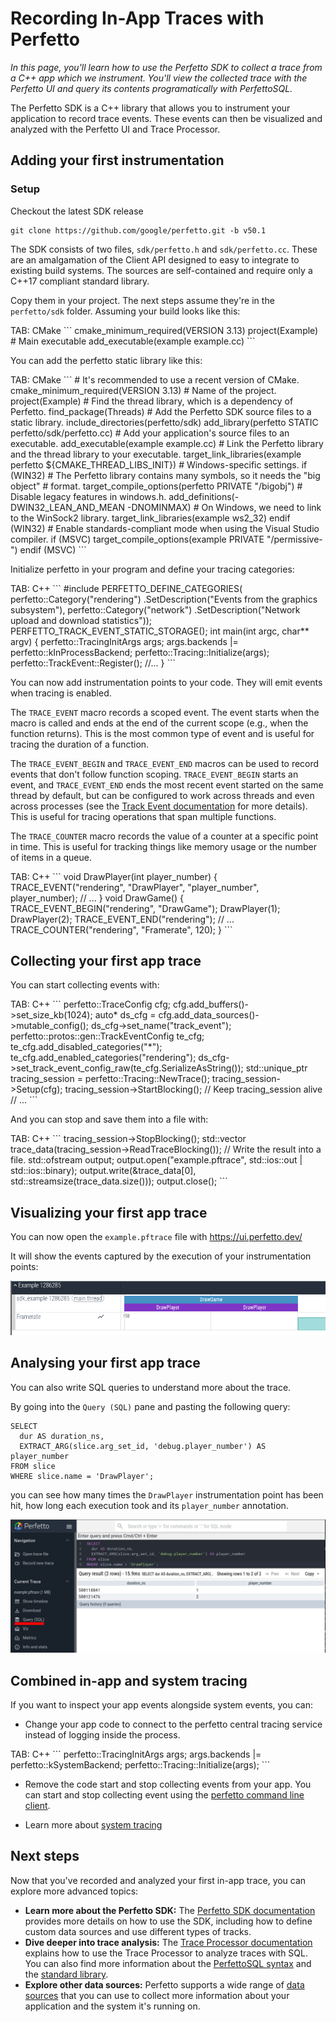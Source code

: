 # Recording In-App Traces with Perfetto

_In this page, you'll learn how to use the Perfetto SDK to collect a trace from
a C++ app which we instrument. You'll view the collected trace with the Perfetto
UI and query its contents programatically with PerfettoSQL._

The Perfetto SDK is a C++ library that allows you to instrument your application
to record trace events. These events can then be visualized and analyzed with
the Perfetto UI and Trace Processor.

## Adding your first instrumentation

### Setup

Checkout the latest SDK release

```
git clone https://github.com/google/perfetto.git -b v50.1
```

The SDK consists of two files, `sdk/perfetto.h` and `sdk/perfetto.cc`. These are
an amalgamation of the Client API designed to easy to integrate to existing
build systems. The sources are self-contained and require only a C++17 compliant
standard library.

Copy them in your project. The next steps assume they're in the `perfetto/sdk`
folder. Assuming your build looks like this:

<?tabs>

TAB: CMake

```
cmake_minimum_required(VERSION 3.13)
project(Example)

# Main executable
add_executable(example example.cc)
```

</tabs?>

You can add the perfetto static library like this:

<?tabs>

TAB: CMake

```
# It's recommended to use a recent version of CMake.
cmake_minimum_required(VERSION 3.13)

# Name of the project.
project(Example)

# Find the thread library, which is a dependency of Perfetto.
find_package(Threads)

# Add the Perfetto SDK source files to a static library.
include_directories(perfetto/sdk)
add_library(perfetto STATIC perfetto/sdk/perfetto.cc)

# Add your application's source files to an executable.
add_executable(example example.cc)

# Link the Perfetto library and the thread library to your executable.
target_link_libraries(example perfetto ${CMAKE_THREAD_LIBS_INIT})

# Windows-specific settings.
if (WIN32)
  # The Perfetto library contains many symbols, so it needs the "big object"
  # format.
  target_compile_options(perfetto PRIVATE "/bigobj")

  # Disable legacy features in windows.h.
  add_definitions(-DWIN32_LEAN_AND_MEAN -DNOMINMAX)

  # On Windows, we need to link to the WinSock2 library.
  target_link_libraries(example ws2_32)
endif (WIN32)

# Enable standards-compliant mode when using the Visual Studio compiler.
if (MSVC)
  target_compile_options(example PRIVATE "/permissive-")
endif (MSVC)
```

</tabs?>

Initialize perfetto in your program and define your tracing categories:

<?tabs>

TAB: C++

```
#include <perfetto.h>

PERFETTO_DEFINE_CATEGORIES(
    perfetto::Category("rendering")
        .SetDescription("Events from the graphics subsystem"),
    perfetto::Category("network")
        .SetDescription("Network upload and download statistics"));

PERFETTO_TRACK_EVENT_STATIC_STORAGE();

int main(int argc, char** argv) {
  perfetto::TracingInitArgs args;
  args.backends |= perfetto::kInProcessBackend;
  perfetto::Tracing::Initialize(args);
  perfetto::TrackEvent::Register();
  //...
}
```

</tabs?>

You can now add instrumentation points to your code. They will emit events when
tracing is enabled.

The `TRACE_EVENT` macro records a scoped event. The event starts when the macro
is called and ends at the end of the current scope (e.g., when the function
returns). This is the most common type of event and is useful for tracing the
duration of a function.

The `TRACE_EVENT_BEGIN` and `TRACE_EVENT_END` macros can be used to record
events that don't follow function scoping. `TRACE_EVENT_BEGIN` starts an event,
and `TRACE_EVENT_END` ends the most recent event started on the same thread by
default, but can be configured to work across threads and even across processes
(see the
[Track Event documentation](/docs/instrumentation/track-events.md#tracks) for
more details). This is useful for tracing operations that span multiple
functions.

The `TRACE_COUNTER` macro records the value of a counter at a specific point in
time. This is useful for tracking things like memory usage or the number of
items in a queue.

<?tabs>

TAB: C++

```
void DrawPlayer(int player_number) {
  TRACE_EVENT("rendering", "DrawPlayer", "player_number", player_number);
  // ...
}

void DrawGame() {
  TRACE_EVENT_BEGIN("rendering", "DrawGame");
  DrawPlayer(1);
  DrawPlayer(2);
  TRACE_EVENT_END("rendering");

  // ...
  TRACE_COUNTER("rendering", "Framerate", 120);
}
```

</tabs?>

## Collecting your first app trace

You can start collecting events with:

<?tabs>

TAB: C++

```
  perfetto::TraceConfig cfg;
  cfg.add_buffers()->set_size_kb(1024);
  auto* ds_cfg = cfg.add_data_sources()->mutable_config();
  ds_cfg->set_name("track_event");
  perfetto::protos::gen::TrackEventConfig te_cfg;
  te_cfg.add_disabled_categories("*");
  te_cfg.add_enabled_categories("rendering");
  ds_cfg->set_track_event_config_raw(te_cfg.SerializeAsString());

  std::unique_ptr<perfetto::TracingSession> tracing_session = perfetto::Tracing::NewTrace();
  tracing_session->Setup(cfg);
  tracing_session->StartBlocking();
  // Keep tracing_session alive

  // ...
```

</tabs?>

And you can stop and save them into a file with:

<?tabs>

TAB: C++

```
  tracing_session->StopBlocking();
  std::vector<char> trace_data(tracing_session->ReadTraceBlocking());

  // Write the result into a file.
  std::ofstream output;
  output.open("example.pftrace", std::ios::out | std::ios::binary);
  output.write(&trace_data[0], std::streamsize(trace_data.size()));
  output.close();
```

</tabs?>

## Visualizing your first app trace

You can now open the `example.pftrace` file with https://ui.perfetto.dev/

It will show the events captured by the execution of your instrumentation
points:

![Track event example](/docs/images/track_event_draw_game.png)

## Analysing your first app trace

You can also write SQL queries to understand more about the trace.

By going into the `Query (SQL)` pane and pasting the following query:

```
SELECT
  dur AS duration_ns,
  EXTRACT_ARG(slice.arg_set_id, 'debug.player_number') AS player_number
FROM slice
WHERE slice.name = 'DrawPlayer';
```

you can see how many times the `DrawPlayer` instrumentation point has been hit,
how long each execution took and its `player_number` annotation.

![SQL query example](/docs/images/sql_draw_player.png)

## Combined in-app and system tracing

If you want to inspect your app events alongside system events, you can:

- Change your app code to connect to the perfetto central tracing service
  instead of logging inside the process.

<?tabs>

TAB: C++

```
  perfetto::TracingInitArgs args;
  args.backends |= perfetto::kSystemBackend;
  perfetto::Tracing::Initialize(args);
```

</tabs?>

- Remove the code start and stop collecting events from your app. You can start
  and stop collecting event using the
  [perfetto command line client](/docs/reference/perfetto-cli).

- Learn more about [system tracing](/docs/getting-started/system-tracing.md)

## Next steps

Now that you've recorded and analyzed your first in-app trace, you can explore
more advanced topics:

- **Learn more about the Perfetto SDK:** The
  [Perfetto SDK documentation](/docs/instrumentation/tracing-sdk.md) provides
  more details on how to use the SDK, including how to define custom data
  sources and use different types of tracks.
- **Dive deeper into trace analysis:** The
  [Trace Processor documentation](/docs/analysis/trace-processor.md) explains
  how to use the Trace Processor to analyze traces with SQL. You can also find
  more information about the
  [PerfettoSQL syntax](/docs/analysis/perfetto-sql-syntax.md) and the
  [standard library](/docs/analysis/stdlib-docs.autogen).
- **Explore other data sources:** Perfetto supports a wide range of
  [data sources](/docs/data-sources/README.md) that you can use to collect more
  information about your application and the system it's running on.
